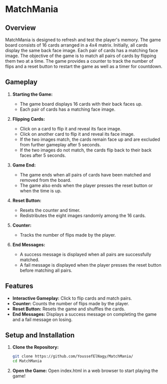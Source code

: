 # MatchMania

## Overview

MatchMania is designed to refresh and test the player's memory. The game board consists of 16 cards arranged in a 4x4 matrix. Initially, 
all cards display the same back face image. Each pair of cards has a matching face image. 
The objective of the game is to match all pairs of cards by flipping them two at a time. 
The game provides a counter to track the number of flips and a reset button to restart the game as well as a timer for countdown.

## Gameplay

1. **Starting the Game:**
   - The game board displays 16 cards with their back faces up.
   - Each pair of cards has a matching face image.

2. **Flipping Cards:**
   - Click on a card to flip it and reveal its face image.
   - Click on another card to flip it and reveal its face image.
   - If the two images match, the cards remain face up and are excluded from further gameplay after 5 seconds.
   - If the two images do not match, the cards flip back to their back faces after 5 seconds.

3. **Game End:**
   - The game ends when all pairs of cards have been matched and removed from the board.
   - The game also ends when the player presses the reset button or when the time is up.

4. **Reset Button:**
   - Resets the counter and timer.
   - Redistributes the eight images randomly among the 16 cards.

5. **Counter:**
   - Tracks the number of flips made by the player.

6. **End Messages:**
   - A success message is displayed when all pairs are successfully matched.
   - A fail message is displayed when the player presses the reset button before matching all pairs.

## Features

- **Interactive Gameplay:** Click to flip cards and match pairs.
- **Counter:** Counts the number of flips made by the player.
- **Reset Button:** Resets the game and shuffles the cards.
- **End Messages:** Displays a success message on completing the game and a fail message on losing.

## Setup and Installation

1. **Clone the Repository:**
   ```sh
   git clone https://github.com/YoussefElNagy/MatchMania/
   cd MatchMania
2. **Open the Game:**
Open index.html in a web browser to start playing the game!
